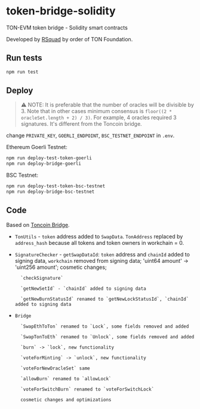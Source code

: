 # token-bridge-solidity

TON-EVM token bridge - Solidity smart contracts

Developed by [RSquad](https://rsquad.io/) by order of TON Foundation.

## Run tests

```bash
npm run test
```

## Deploy

> ⚠️ NOTE: It is preferable that the number of oracles will be divisible by 3.
> Note that in other cases minimum consensus is `floor((2 * oracleSet.length + 2) / 3)`. For example, 4 oracles required 3 signatures. It's different from the Toncoin bridge.

change `PRIVATE_KEY`, `GOERLI_ENDPOINT`, `BSC_TESTNET_ENDPOINT` in `.env`.

Ethereum Goerli Testnet:

```bash
npm run deploy-test-token-goerli
npm run deploy-bridge-goerli
```

BSC Testnet:

```bash
npm run deploy-test-token-bsc-testnet
npm run deploy-bridge-bsc-testnet
```

## Code

Based on [Toncoin Bridge](https://github.com/ton-blockchain/bridge-solidity/tree/58bf778e984f2a6c17bc2b24f4647fb66705e705).

* `TonUtils` - `token` address added to `SwapData`. `TonAddress` replaced by `address_hash` because all tokens and token owners in workchain = 0.

* `SignatureChecker` - `getSwapDataId`: `token` address and `chainId` added to signing data, `workchain` removed from signing data; 'uint64 amount' -> 'uint256 amount'; cosmetic changes;

        `checkSignature`
        
        `getNewSetId` - `chainId` added to signing data
        
        `getNewBurnStatusId` renamed to `getNewLockStatusId`, `chainId` added to signing data

* `Bridge`
       
        `SwapEthToTon` renamed to `Lock`, some fields removed and added
       
        `SwapTonToEth` renamed to `Unlock`, some fields removed and added
       
        `burn` -> `lock`, new functionality
       
        `voteForMinting` -> `unlock`, new functionality
       
        `voteForNewOracleSet` same
       
        `allowBurn` renamed to `allowLock`
       
        `voteForSwitchBurn` renamed to `voteForSwitchLock`
       
        cosmetic changes and optimizations
